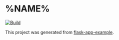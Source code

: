 # %NAME%

[![Build](https://github.com/%REPOSITORY%/actions/workflows/build.yml/badge.svg)](https://github.com/%REPOSITORY%/actions/workflows/build.yml)

This project was generated from [flask-app-example](https://github.com/jecklgamis/flask-app-example).


